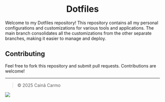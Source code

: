 [//]: Header

<h1 align="center">Dotfiles</h1>

Welcome to my Dotfiles repository! This repository contains all my personal configurations and customizations for various tools and applications. The main branch consolidates all the customizations from the other separate branches, making it easier to manage and deploy.

## Contributing

Feel free to fork this repository and submit pull requests. Contributions are welcome!

[//]: Footer

---

> © 2025 Cainã Carmo

![][footer_wave]

[//]: Links
[footer_wave]: https://capsule-render.vercel.app/api?type=waving&height=100&color=919F50&reversal=true&section=footer
